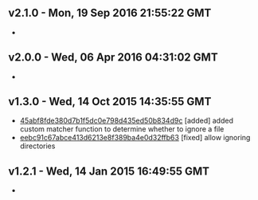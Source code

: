 v2.1.0 - Mon, 19 Sep 2016 21:55:22 GMT
--------------------------------------

-

v2.0.0 - Wed, 06 Apr 2016 04:31:02 GMT
--------------------------------------

-

v1.3.0 - Wed, 14 Oct 2015 14:35:55 GMT
--------------------------------------

- [45abf8fde380d7b1f5dc0e798d435ed50b834d9c](../../commit/45abf8fde380d7b1f5dc0e798d435ed50b834d9c) [added] added custom
  matcher function to determine whether to ignore a file
- [eebc91c67abce413d6213e8f389ba4e0d32ffb63](../../commit/eebc91c67abce413d6213e8f389ba4e0d32ffb63) [fixed] allow
  ignoring directories

v1.2.1 - Wed, 14 Jan 2015 16:49:55 GMT
--------------------------------------

- 


